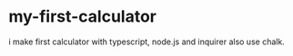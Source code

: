 # my-first-calculator
i make first calculator with typescript, node.js and inquirer also use chalk.
